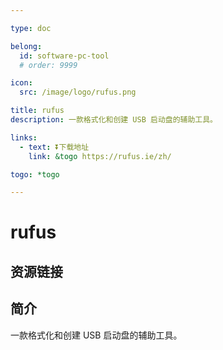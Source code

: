 ```yaml
---

type: doc

belong:
  id: software-pc-tool
  # order: 9999

icon:
  src: /image/logo/rufus.png

title: rufus
description: 一款格式化和创建 USB 启动盘的辅助工具。

links:
  - text: ⏬下载地址
    link: &togo https://rufus.ie/zh/

togo: *togo

---
```


<ShowLogo />

# rufus

<ShowBreadcrumb />

## 资源链接

<ShowLinks />

## 简介

一款格式化和创建 USB 启动盘的辅助工具。